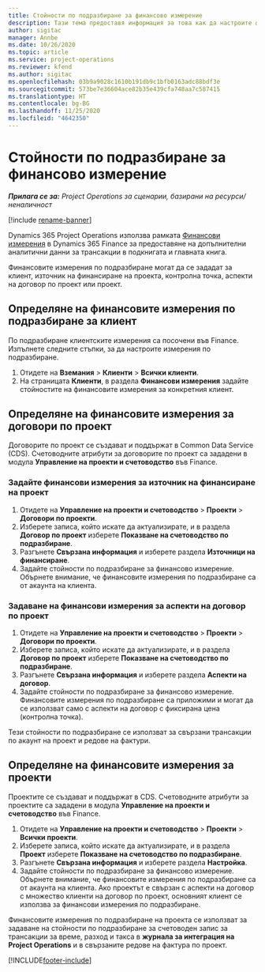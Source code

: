 ```yaml
---
title: Стойности по подразбиране за финансово измерение
description: Тази тема предоставя информация за това как да настроите финансовите измерения по подразбиране.
author: sigitac
manager: Annbe
ms.date: 10/26/2020
ms.topic: article
ms.service: project-operations
ms.reviewer: kfend
ms.author: sigitac
ms.openlocfilehash: 03b9a9028c1610b191db9c1bfb0163adc88bdf3e
ms.sourcegitcommit: 573be7e36604ace82b35e439cfa748aa7c587415
ms.translationtype: HT
ms.contentlocale: bg-BG
ms.lasthandoff: 11/25/2020
ms.locfileid: "4642350"
---
```

# <a name="financial-dimension-defaults"></a>Стойности по подразбиране за финансово измерение

_**Прилага се за:** Project Operations за сценарии, базирани на ресурси/неналичност_

[!include [rename-banner](~/includes/cc-data-platform-banner.md)]

Dynamics 365 Project Operations използва рамката [Финансови измерения](https://docs.microsoft.com/dynamics365/finance/general-ledger/financial-dimensions) в Dynamics 365 Finance за предоставяне на допълнителни аналитични данни за трансакции в подкнигата и главната книга.

Финансовите измерения по подразбиране могат да се зададат за клиент, източник на финансиране на проекта, контролна точка, аспекти на договор по проект или проект.

## <a name="define-default-financial-dimensions-for-a-customer"></a>Определяне на финансовите измерения по подразбиране за клиент

По подразбиране клиентските измерения са посочени във Finance. Изпълнете следните стъпки, за да настроите измерения по подразбиране.

1. Отидете на **Вземания** > **Клиенти** > **Всички клиенти**.
2. На страницата **Клиенти**, в раздела **Финансови измерения** задайте стойностите на финансовите измерения за конкретния клиент.

## <a name="define-default-financial-dimensions-for-project-contracts"></a>Определяне на финансовите измерения за договори по проект

Договорите по проект се създават и поддържат в Common Data Service (CDS). Счетоводните атрибути за договорите по проект са зададени в модула **Управление на проекти и счетоводство** във Finance.

### <a name="set-financial-dimensions-for-a-project-funding-source"></a>Задайте финансови измерения за източник на финансиране на проект

1. Отидете на **Управление на проекти и счетоводство** > **Проекти** > **Договори по проекти**.
2. Изберете записа, който искате да актуализирате, и в раздела **Договор по проект** изберете **Показване на счетоводство по подразбиране**.
3. Разгънете **Свързана информация** и изберете раздела **Източници на финансиране**.
4. Задайте стойности по подразбиране за финансово измерение. Обърнете внимание, че финансовите измерения по подразбиране са от акаунта на клиента.

### <a name="set-financial-dimensions-for-a-project-contract-line"></a>Задаване на финансови измерения за аспекти на договор по проект

1. Отидете на **Управление на проекти и счетоводство** > **Проекти** > **Договори по проекти**.
2. Изберете записа, който искате да актуализирате, и в раздела **Договор по проект** изберете **Показване на счетоводство по подразбиране**.
3. Разгънете **Свързана информация** и изберете раздела **Аспекти на договор**.
4. Задайте стойности по подразбиране за финансово измерение. Финансовите измерения по подразбиране са приложими и могат да се използват само с аспекти на договор с фиксирана цена (контролна точка).

Тези стойности по подразбиране се използват за свързани трансакции по акаунт на проект и редове на фактури.

## <a name="define-default-financial-dimensions-for-projects"></a>Определяне на финансовите измерения за проекти

Проектите се създават и поддържат в CDS. Счетоводните атрибути за проектите са зададени в модула **Управление на проекти и счетоводство** във Finance.

1. Отидете на **Управление на проекти и счетоводство** > **Проекти** > **Всички проекти**.
2. Изберете записа, който искате да актуализирате, и в раздела **Проект** изберете **Показване на счетоводство по подразбиране**.
3. Разгънете **Свързана информация** и изберете раздела **Настройка**.
4. Задайте стойности по подразбиране за финансово измерение. Обърнете внимание, че финансовите измерения по подразбиране са от акаунта на клиента. Ако проектът е свързан с аспекти на договор с множество клиенти на договор по проект, основният клиент се използва за финансови измерения по подразбиране.

Финансовите измерения по подразбиране на проекта се използват за задаване на стойности по подразбиране за счетоводен запис за трансакции за време, разход и такса в **журнала за интеграция на Project Operations** и в свързаните редове на фактура по проект.


[!INCLUDE[footer-include](../includes/footer-banner.md)]
